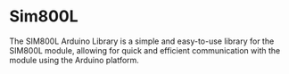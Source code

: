# Sim800L
The SIM800L Arduino Library is a simple and easy-to-use library for the SIM800L module, allowing for quick and efficient communication with the module using the Arduino platform.

